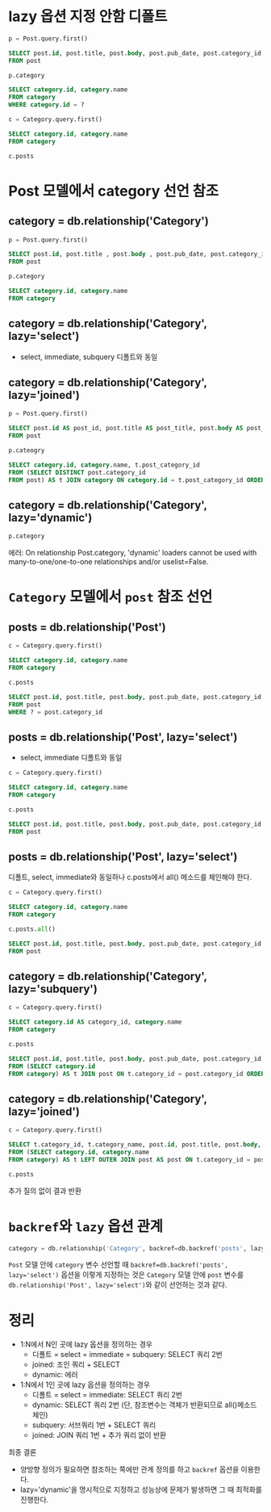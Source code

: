 # lazy 옵션 지정 안함 디폴트

```python
p = Post.query.first()
```

```sql
SELECT post.id, post.title, post.body, post.pub_date, post.category_id 
FROM post
```

```python
p.category
```

```sql
SELECT category.id, category.name
FROM category 
WHERE category.id = ?
```

```python
c = Category.query.first()
```

```sql
SELECT category.id, category.name
FROM category
```

```python
c.posts
```

# Post 모델에서 category 선언 참조

## category = db.relationship('Category')

```python
p = Post.query.first()
```

```sql
SELECT post.id, post.title , post.body , post.pub_date, post.category_id 
FROM post
```

```python
p.category
```

```sql
SELECT category.id, category.name
FROM category
```

## category = db.relationship('Category', lazy='select')

- select, immediate, subquery 디폴트와 동일

## category = db.relationship('Category', lazy='joined')

```python
p = Post.query.first()
```

```sql
SELECT post.id AS post_id, post.title AS post_title, post.body AS post_body, post.pub_date AS post_pub_date, post.category_id AS post_category_id 
FROM post
```

```python
p.cateogry
```

```sql
SELECT category.id, category.name, t.post_category_id
FROM (SELECT DISTINCT post.category_id
FROM post) AS t JOIN category ON category.id = t.post_category_id ORDER BY t.post_category_id
```

## category = db.relationship('Category', lazy='dynamic')

```python
p.category
```

에러: On relationship Post.category, 'dynamic' loaders cannot be used with many-to-one/one-to-one relationships and/or uselist=False.

# ```Category``` 모델에서 ```post``` 참조 선언

## posts = db.relationship('Post')

```python
c = Category.query.first()
```

```sql
SELECT category.id, category.name
FROM category
```

```python
c.posts
```

```sql
SELECT post.id, post.title, post.body, post.pub_date, post.category_id
FROM post 
WHERE ? = post.category_id
```

## posts = db.relationship('Post', lazy='select')

- select, immediate 디폴트와 동일

```python
c = Category.query.first()
```

```sql
SELECT category.id, category.name
FROM category
```

```python
c.posts
```

```sql
SELECT post.id, post.title, post.body, post.pub_date, post.category_id
FROM post 
```

## posts = db.relationship('Post', lazy='select')

디폴트, select, immediate와 동일하나 c.posts에서 all() 메소드를 체인해야 한다.

```python
c = Category.query.first()
```

```sql
SELECT category.id, category.name
FROM category
```

```python
c.posts.all()
```

```sql
SELECT post.id, post.title, post.body, post.pub_date, post.category_id
FROM post 
```

## category = db.relationship('Category', lazy='subquery')

```python
c = Category.query.first()
```

```sql
SELECT category.id AS category_id, category.name
FROM category
```

```python
c.posts
```

```sql
SELECT post.id, post.title, post.body, post.pub_date, post.category_id, t.category_id
FROM (SELECT category.id
FROM category) AS t JOIN post ON t.category_id = post.category_id ORDER BY t.category_id
```

## category = db.relationship('Category', lazy='joined')

```python
c = Category.query.first()
```

```sql
SELECT t.category_id, t.category_name, post.id, post.title, post.body, post.pub_date, post.category_id
FROM (SELECT category.id, category.name
FROM category) AS t LEFT OUTER JOIN post AS post ON t.category_id = post.category_id
```

```python
c.posts
```

추가 질의 없이 결과 반환

# ```backref```와 ```lazy``` 옵션 관계

```python
category = db.relationship('Category', backref=db.backref('posts', lazy='select'), lazy='dynamic')
```

```Post``` 모델 안에 ```category``` 변수 선언할 때 ```backref=db.backref('posts', lazy='select')``` 옵션을 이렇게 지정하는 것은 ```Category``` 모델 안에 ```post``` 변수를 ```db.relationship('Post', lazy='select')```와 같이 선언하는 것과 같다.

# 정리

* 1:N에서 N인 곳에 lazy 옵션을 정의하는 경우
    * 디폴트 = select = immediate = subquery: SELECT 쿼리 2번
    * joined: 조인 쿼리 + SELECT
    * dynamic: 에러
* 1:N에서 1인 곳에 lazy 옵션을 정의하는 경우
    * 디폴트 = select = immediate: SELECT 쿼리 2번
    * dynamic: SELECT 쿼리 2번 (단, 참조변수는 객체가 반환되므로 all()메소드 체인)
    * subquery: 서브쿼리 1번 + SELECT 쿼리
    * joined: JOIN 쿼리 1번 + 추가 쿼리 없이 반환
  
    
최종 결론

* 양방향 정의가 필요하면 참조하는 쪽에만 관계 정의를 하고 ```backref``` 옵션을 이용한다.
* lazy='dynamic'을 명시적으로 지정하고 성능상에 문제가 발생하면 그 때 최적화를 진행한다.
